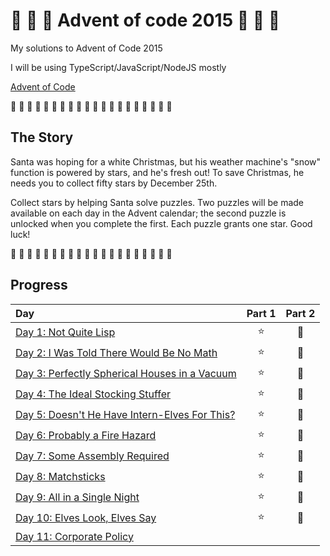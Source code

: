 # 🎄 🎅 🎄 Advent of code 2015 🎄 🎅 🎄

My solutions to Advent of Code 2015

I will be using TypeScript/JavaScript/NodeJS mostly

[Advent of Code](https://adventofcode.com/2015)

🎄 🎄 🎄 🎄 🎄 🎄 🎄 🎄 🎄 🎄 🎄 🎄 🎄 🎄 🎄 🎄 🎄 🎄 🎄 🎄

## The Story

Santa was hoping for a white Christmas, but his weather machine's "snow" function is powered by stars, and he's fresh out! To save Christmas, he needs you to collect fifty stars by December 25th.

Collect stars by helping Santa solve puzzles. Two puzzles will be made available on each day in the Advent calendar; the second puzzle is unlocked when you complete the first. Each puzzle grants one star. Good luck!

🎄 🎄 🎄 🎄 🎄 🎄 🎄 🎄 🎄 🎄 🎄 🎄 🎄 🎄 🎄 🎄 🎄 🎄 🎄 🎄

## Progress

| Day                                                                       | Part 1 | Part 2 |
| :------------------------------------------------------------------------ | :----: | :----: |
| [Day 1: Not Quite Lisp](src/01/summary.md#readme)                         |   ⭐   |   🌟   |
| [Day 2: I Was Told There Would Be No Math](src/02/summary.md#readme)      |   ⭐   |   🌟   |
| [Day 3: Perfectly Spherical Houses in a Vacuum](src/03/summary.md#readme) |   ⭐   |   🌟   |
| [Day 4: The Ideal Stocking Stuffer](src/04/summary.md#readme)             |   ⭐   |   🌟   |
| [Day 5: Doesn't He Have Intern-Elves For This?](src/05/summary.md#readme) |   ⭐   |   🌟   |
| [Day 6: Probably a Fire Hazard](src/06/summary.md#readme)                 |   ⭐   |   🌟   |
| [Day 7: Some Assembly Required](src/07/summary.md#readme)                 |   ⭐   |   🌟   |
| [Day 8: Matchsticks](src/08/summary.md#readme)                            |   ⭐   |   🌟   |
| [Day 9: All in a Single Night](src/09/summary.md#readme)                  |   ⭐   |   🌟   |
| [Day 10: Elves Look, Elves Say](src/10/summary.md#readme)                 |   ⭐   |   🌟   |
| [Day 11: Corporate Policy](src/11/summary.md#readme)                      |        |        |
